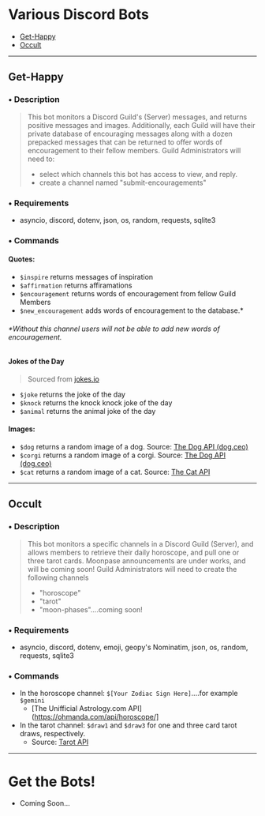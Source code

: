 # Various Discord Bots
* [Get-Happy](https://github.com/CelinaWalkowicz/Discord-Bots/blob/main/README.md#get-happy)
* [Occult](https://github.com/CelinaWalkowicz/Discord-Bots/blob/main/README.md#occult)

---

## **Get-Happy**
### • Description 
> This bot monitors a Discord Guild's (Server) messages, and returns positive messages and images.
> Additionally, each Guild will have their private database of encouraging messages along with a dozen
> prepacked messages that can be returned to offer words of encouragement to their fellow members.
> Guild Administrators will need to: 
>   - select which channels this bot has access to view, and reply. 
>   - create a channel named "submit-encouragements" 

### • Requirements
  - asyncio, discord, dotenv, json, os, random, requests, sqlite3

### • Commands

#### Quotes:
  - `$inspire` returns messages of inspiration
  - `$affirmation` returns affiramations
  - `$encouragement` returns words of encouragement from fellow Guild Members
  - `$new_encouragement` adds words of encouragement to the database.*

###### *Without this channel users will not be able to add new words of encouragement.

#### Jokes of the Day
> Sourced from [jokes.io](https://jokes.one/api/joke/#python)
  - `$joke` returns the joke of the day
  - `$knock` returns the knock knock joke of the day
  - `$animal` returns the animal joke of the day

#### Images:
  - `$dog` returns a random image of a dog. Source: [The Dog API (dog.ceo)](https://dog.ceo)
  - `$corgi` returns a random image of a corgi. Source: [The Dog API (dog.ceo)](https://dog.ceo)
  - `$cat` returns a random image of a cat. Source: [The Cat API](https://thecatapi.com/)

---

## Occult
### • Description 
> This bot monitors a specific channels in a Discord Guild (Server), and allows members to retrieve their daily
> horoscope, and pull one or three tarot cards. Moonpase announcements are under works, and will be coming soon!
> Guild Administrators will need to create the following channels
>   - "horoscope"
>   - "tarot"
>   - "moon-phases"....coming soon!

### • Requirements
  - asyncio, discord, dotenv, emoji, geopy's Nominatim, json, os, random, requests, sqlite3

### • Commands
- In the horoscope channel: `$[Your Zodiac Sign Here]`....for example `$gemini`
  - [The Unifficial Astrology.com API](https://ohmanda.com/api/horoscope/]
- In the tarot channel: `$draw1` and `$draw3` for one and three card tarot draws, respectively.
  - Source: [Tarot API](https://github.com/ekelen/tarot-api)

---

# Get the Bots!
- Coming Soon...
